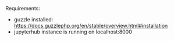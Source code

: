 Requirements:
- guzzle installed: https://docs.guzzlephp.org/en/stable/overview.html#installation
- jupyterhub instance is running on localhost:8000

